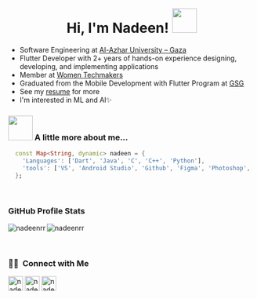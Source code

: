 <h1 align= 'center'> Hi, I'm Nadeen! <img src="https://media.giphy.com/media/mGcNjsfWAjY5AEZNw6/giphy.gif" width="50"></h1>
<!-- <h3 align="left">Software Engineer | Flutter Developer </h3> -->

 - Software Engineering at [Al-Azhar University – Gaza](https://www.alazhar.edu.ps/arabic/index.asp)
 - Flutter Developer with 2+ years of hands-on experience designing, developing, and implementing applications
 - Member at [Women Techmakers](https://www.facebook.com/wtmgaza)
 - Graduated from the Mobile Development with Flutter Program at [GSG](https://gazaskygeeks.com/)
 - See my [resume](https://docs.google.com/document/d/1UpwayD1uSRbZ3Y2y_ybROvKh2ERCS_fq09Lxihz7Gik/edit?usp=sharing) for more
 - I'm interested in ML and AI✨<br>
### <img src="https://media.giphy.com/media/VgCDAzcKvsR6OM0uWg/giphy.gif" width="50"> A little more about me...  

```dart
  const Map<String, dynamic> nadeen = {
    'Languages': ['Dart', 'Java', 'C', 'C++', 'Python'],
    'tools': ['VS', 'Android Studio', 'Github', 'Figma', 'Photoshop', 'Trello', 'Notion'],
  };
```
<br>

### GitHub Profile Stats
<p><img align="left" src="https://github-readme-stats.vercel.app/api/top-langs?username=nadeenrr&show_icons=true&locale=en&layout=compact" alt="nadeenrr" /></p>
<p><img align="center" src="https://github-readme-streak-stats.herokuapp.com/?user=nadeenrr&" alt="nadeenrr" /></p>
<br>

### 🤝🏻 &nbsp;Connect with Me

<p align="left">
  <a href="mailto:nadeenradwan0@gmail.com" target="blank"><img align="center" src="https://img.shields.io/badge/gmail-EA4335.svg?style=for-the-badge&logo=gmail&logoColor=white"
         alt="nadeen" height="30"/></a>
  <a href="https://www.linkedin.com/in/nadeenradwan/" target="blank"><img align="center"
         src="https://img.shields.io/badge/linkedin-%231DA1F2.svg?style=for-the-badge&logo=linkedin&logoColor=white"
         alt="nadeen" height="30"/></a>
 <a href="https://twitter.com/nadeenRadwan3" target="blank"><img align="center"
         src="https://img.shields.io/badge/twitter-1DA1F2.svg?style=for-the-badge&logo=twitter&logoColor=white"
         alt="nadeen" height="30"/></a>
</p>


